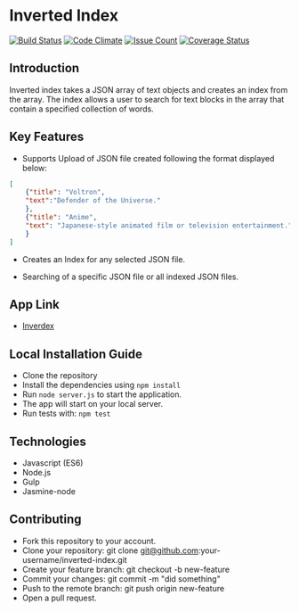 # Inverted Index
[![Build Status](https://travis-ci.org/andela-oakinwa/inverted-index.svg?branch=development)](https://travis-ci.org/andela-oakinwa/inverted-index)
[![Code Climate](https://codeclimate.com/github/andela-oakinwa/inverted-index/badges/gpa.svg)](https://codeclimate.com/github/andela-oakinwa/inverted-index)
[![Issue Count](https://codeclimate.com/github/andela-oakinwa/inverted-index/badges/issue_count.svg)](https://codeclimate.com/github/andela-oakinwa/inverted-index)
[![Coverage Status](https://coveralls.io/repos/github/andela-oakinwa/inverted-index/badge.svg?branch=development)](https://coveralls.io/github/andela-oakinwa/inverted-index?branch=master)

## Introduction
Inverted index takes a JSON array of text objects and creates an index from the array. The index allows a user to search for text blocks in the array that contain a specified collection of words.

## Key Features
* Supports Upload of JSON file created following the format displayed below:

```json
[
    {"title": "Voltron",
    "text":"Defender of the Universe."
    },
    {"title": "Anime",
    "text": "Japanese-style animated film or television entertainment."
    }
]
```
* Creates an Index for any selected JSON file.

* Searching of a specific JSON file or all indexed JSON files.

## App Link
* [Inverdex](https://inverdex-staging.herokuapp.com/)

## Local Installation Guide
* Clone the repository
* Install the dependencies using  `npm install`
* Run `node server.js` to start the application.
* The app will start on your local server.
* Run tests with: `npm test`

## Technologies
* Javascript (ES6)
* Node.js
* Gulp
* Jasmine-node


## Contributing

* Fork this repository to your account.
* Clone your repository: git clone git@github.com:your-username/inverted-index.git
* Create your feature branch: git checkout -b new-feature
* Commit your changes: git commit -m "did something"
* Push to the remote branch: git push origin new-feature
* Open a pull request.

